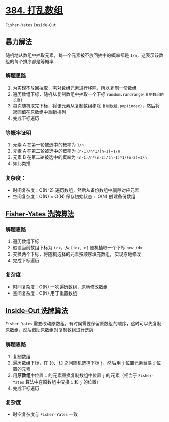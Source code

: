 # [384. 打乱数组](https://leetcode-cn.com/problems/shuffle-an-array/solution/da-luan-shu-zu-by-leetcode/)

`Fisher-Yates` `Inside-Out`

## 暴力解法

随机地从数组中抽取元素，每一个元素被不放回抽中的概率都是 `1/n`，这表示该数组的每个排序都是等概率

### 解题思路

1. 为实现不放回抽取，需对数组元素进行移除，所以复制一份数组
2. 遍历数组下标，随机从复制数组中抽取一个下标 `random.randrange(复制数组的长度)`
3. 每次随机取完下标，将该元素从复制数组移除 `复制数组.pop(index)`，然后将返回值在原数组中重新排列
4. 完成下标遍历

### 等概率证明

1. 元素 A 在第一轮被选中的概率为 `1/n`
2. 元素 A 在第二轮被选中的概率为 `(n-1)/n*1/(n-1)=1/n`
3. 元素 B 在第二轮被选中的概率为 `(n-1)/n*(n-2)/(n-1)*1/(n-2)=1/n`
4. 如此类推

### 复杂度：

- 时间复杂度：O(N^2) 遍历数组，然后从备份数组中删除对应元素
- 空间复杂度：O(N) = O(N) 保存初始状态 + O(N) 创建备份数组

## [Fisher-Yates 洗牌算法](https://en.wikipedia.org/wiki/Fisher–Yates_shuffle)

### 解题思路

1. 遍历数组下标
2. 假设当前数组下标为 `idx`，从 `[idx, n]` 随机抽取一个下标 `new_idx`
3. 交换两个下标，将随机选择的元素按顺序填充数组，实现原地修改
4. 完成下标遍历

### 复杂度

- 时间复杂度：O(N) 一次遍历数组，原地修改数组
- 空间复杂度：O(N) 用于重置数组

## [Inside-Out 洗牌算法](https://github.com/zijundeng/Interview_Notes-Chinese/blob/master/算法/专题-洗牌与采样.md#inside-out-shuffle)

`Fisher-Yates` 需要改动原数组，有时候需要保留原数组的顺序，这时可以先复制原数组，然后借助原数组对复制数组进行洗牌

### 解题思路

1. 复制数组
2. 遍历数组下标，在 **`[0, i]`** 之间随机选择下标 `j`，然后用 `j` 位置元素替换 `i` 位置的元素
3. 用**原数组**中位置 `i` 的元素替换复制数组中位置 `j` 的元素（相当于 `Fisher-Yates` 算法中在原数组中交换 `i` 和 `j` 的位置）
4. 完成下标遍历

### 复杂度

- 时空复杂度与 `Fisher-Yates` 一致

